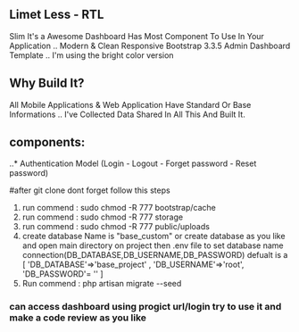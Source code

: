 ## Limet Less - RTL

Slim It's a Awesome Dashboard Has Most Component To Use In Your Application .. Modern & Clean Responsive Bootstrap 3.3.5 Admin Dashboard Template .. I'm using the bright color version

## Why Build It?
All Mobile Applications & Web Application Have Standard Or Base Informations .. I've Collected Data Shared In All This And Built It.

## components:

..* Authentication Model (Login - Logout - Forget password - Reset password)


#after git clone dont forget follow this steps 

  1. run commend : sudo chmod -R 777 bootstrap/cache
  2. run commend : sudo chmod -R 777 storage
  3. run commend : sudo chmod -R 777 public/uploads 
  4. create database Name is "base_custom" or create database as you like and open main directory on project then .env file to set database name connection(DB_DATABASE,DB_USERNAME,DB_PASSWORD) 
 defualt is a [
		  'DB_DATABASE'=>'base_project' ,
		  'DB_USERNAME'=>'root', 
		  'DB_PASSWORD'= ''
  ] 
 5. Run commend : php artisan migrate --seed

### can access dashboard using progict url/login try to use it and make a code review as you like  

